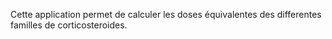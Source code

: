 Cette application permet de calculer les doses équivalentes des differentes familles de corticosteroides.

